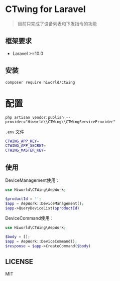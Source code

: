 # CTwing for Laravel

> 目前只完成了设备列表和下发指令的功能

## 框架要求
- Laravel >=10.0

## 安装
```shell
composer require hiworld/ctwing
```

# 配置

```shell
php artisan vendor:publish --provider="Hiworld\\CTWing\\CTWingServiceProvider"
```

` .env ` 文件
```bash
CTWING_APP_KEY=
CTWING_APP_SECRET=
CTWING_MASTER_KEY=
```
## 使用

DeviceManagement使用：
```php
use Hiworld\CTWing\AepWork;

$productId = '';
$app = AepWork::DeviceManagement();
$app->QueryDeviceList($productId)
```

DeviceCommand使用：
```php
use Hiworld\CTWing\AepWork;

$body = [];
$app = AepWork::DeviceCommand();
$response = $app->CreateCommand($body)
```


## LICENSE
MIT
